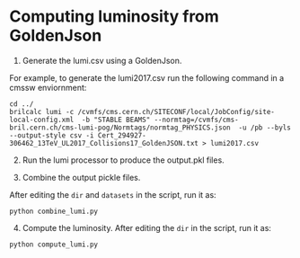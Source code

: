 # Computing luminosity from GoldenJson

1. Generate the lumi.csv using a GoldenJson.

For example, to generate the lumi2017.csv run the following command in a cmssw enviornment:
```
cd ../
brilcalc lumi -c /cvmfs/cms.cern.ch/SITECONF/local/JobConfig/site-local-config.xml  -b "STABLE BEAMS" --normtag=/cvmfs/cms-bril.cern.ch/cms-lumi-pog/Normtags/normtag_PHYSICS.json  -u /pb --byls --output-style csv -i Cert_294927-306462_13TeV_UL2017_Collisions17_GoldenJSON.txt > lumi2017.csv
```

2. Run the lumi processor to produce the output.pkl files.

3. Combine the output pickle files.

After editing the `dir` and `datasets` in the script, run it as:
```
python combine_lumi.py
```

4. Compute the luminosity.
After editing the `dir` in the script, run it as:
```
python compute_lumi.py
```
